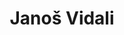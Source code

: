---
SICRIS: Assist. Janoš Vidali, PhD
draft: false
fixName: janoš_vidali
lab: Laboratory for Cryptography and Computer Security
labPos: Laboratory Member
location: null
mailInfo: janos.vidali@fri.uni-lj.si
officeHours: null
profName: Assist. Janoš Vidali, PhD
profTitle: Collaborator
telephoneInfo: null
title: Janoš Vidali
---